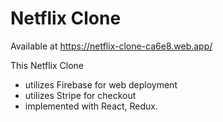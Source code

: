 # Netflix Clone
Available at https://netflix-clone-ca6e8.web.app/

This Netflix Clone 
- utilizes Firebase for web deployment
- utilizes Stripe for checkout 
- implemented with React, Redux.
